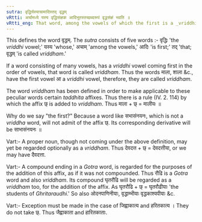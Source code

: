 ```yaml
---
sutra: वृद्धिर्यस्याचामादिस्तद् वृद्धम्
vRtti: अर्चामध्ये यस्य वृद्धिसंज्ञक आदिभूतस्तच्छब्दरूपं वृद्धसंज्ञं भवति ॥
vRtti_eng: That word, among the vowels of which the first is a _vriddhi_, is called _vriddham_.
---
```

This defines the word वृद्धम्. The _sutra_ consists of five words :- वृद्धिः 'the _vriddhi_ vowel;' यस्य 'whose,' अचाम् 'among the vowels,' आदिः 'is first;' तद् 'that; वृद्धम् 'is called _vriddham_.'

If a word consisting of many vowels, has a _vriddhi_ vowel coming first in the order of vowels, that word is called _vriddham_. Thus the words माला, शाला &c., have the first vowel आ a _vriddhi_ vowel, therefore, they are called _vriddham_.

The word _vriddham_ has been defined in order to make applicable to these peculiar words certain _taddhita_ affixes. Thus there is a rule (IV. 2. 114) by which the affix छ् is added to _vriddham_. Thus माला + छ् = मालीयः ॥

Why do we say "the first?" Because a word like सभासंनयनः, which is not a _vriddha_ word, will not admit of the affix छ्. Its corresponding derivative will be साभासंनयनः ॥

Vart:- A proper noun, though not coming under the above definition, may yet be regarded optionally as a _vriddham_. Thus देवदत्त + छ् = देवदत्तीया, or we may have दैवदत्ता.

Vart:- A compound ending in a _Gotra_ word, is regarded for the purposes of the addition of this affix, as if it was not compounded. Thus रौढि is a _Gotra_ word and also _vriddham_. Its compound घृतरौढि will be regarded as a _vriddham_ too, for the addition of the affix. As घृतरौढि + छ् = घृतरौढीयाः 'the students of _Ghritaraudhi_.' So also ओदनपाणिनीयाः, वृद्धाम्भीयाः वृद्धकाश्यपीयाः &c.

Vart:- Exception must be made in the case of जिह्वाकात्य and हरितकात्य । They do not take छ्. Thus जैह्वाकाता and हारितकाताः.
